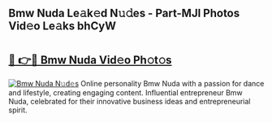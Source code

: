 ## Bmw Nuda Le𝚊k𝚎d N𝚞𝚍es - Part-MJl Photos Vid𝚎o Le𝚊ks bhCyW

# <h2><a href="http://fbc3y35.evod.top/?m=Bmw+Nuda">🔗 👉🔴 Bmw Nuda Vid𝚎o Ph𝚘t𝚘s</a></h2>

[![Bmw Nuda N𝚞d𝚎s](https://i.imgur.com/8V9OHl7.gif)](http://fbc3y35.evod.top/?m=Bmw+Nuda)
Online personality Bmw Nuda with a passion for dance and lifestyle, creating engaging content. Influential entrepreneur Bmw Nuda, celebrated for their innovative business ideas and entrepreneurial spirit. 
